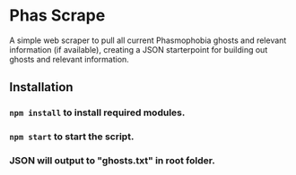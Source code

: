# Phas Scrape

A simple web scraper to pull all current Phasmophobia ghosts and relevant information (if available), creating a JSON starterpoint for building out ghosts and relevant information.

## Installation

### `npm install` to install required modules.

### `npm start` to start the script.

### JSON will output to "ghosts.txt" in root folder.
